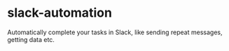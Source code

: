 # slack-automation
Automatically complete your tasks in Slack, like sending repeat messages, getting data etc. 
